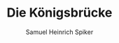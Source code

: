 ---
image: /assets/images/spiker/09a.jpg
author: Samuel Heinrich Spiker
artist: 
engraver: 
title: "Die Königsbrücke"
subtitle: 
tags:
  - Bridge
layout: post
---